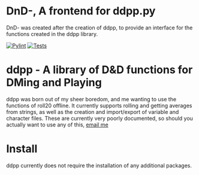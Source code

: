 # DnD-, A frontend for ddpp.py

DnD- was created after the creation of ddpp, to provide an interface for the functions created in the ddpp library.

[![Pylint](https://github.com/CustomRoses/DnD-/actions/workflows/pylint.yml/badge.svg)](https://github.com/CustomRoses/DnD-/actions/workflows/pylint.yml) [![Tests](https://github.com/CustomRoses/DnD-/actions/workflows/unittests.yaml/badge.svg)](https://github.com/CustomRoses/DnD-/actions/workflows/unittests.yaml)


# ddpp - A library of D&D functions for DMing and Playing

ddpp was born out of my sheer boredom, and me wanting to use the functions of roll20 offline. It currently supports rolling and getting averages from strings, as well as the creation and import/export of variable and character files. These are currently very poorly documented, so should you actually want to use any of this, [email me](mailto:luc@nothome.xyz)



# Install

ddpp currently does not require the installation of any additional packages. 

